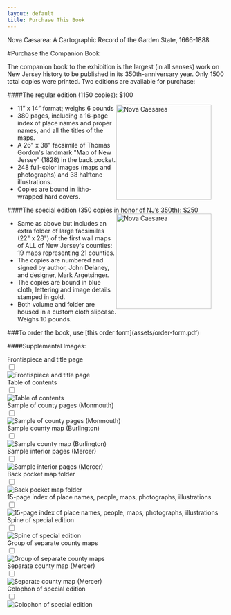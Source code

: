 ```yaml
---
layout: default
title: Purchase This Book
---
```


<p class="type">Nova Cæsarea: A Cartographic Record of the Garden State, 1666-1888</p>

#Purchase the Companion Book

The companion book to the exhibition is the largest (in all senses) work on New Jersey history to be published in its 350th-anniversary year. Only 1500 total copies were printed. Two editions are available for purchase:

####The regular edition (1150 copies): $100

<img src="assets/img/cover-regular.png" alt="Nova Caesarea" style="float:right;height:220px;margin-right:32px;">
<ul class="bullet">
    <li>11” x 14” format; weighs 6 pounds</li>
    <li>380 pages, including a 16-page index of place names and proper names, and all the titles of the maps.</li>
    <li>A 26" x 38" facsimile of Thomas Gordon's landmark "Map of New Jersey" (1828) in the back pocket.</li>
    <li>248 full-color images (maps and photographs) and 38 halftone illustrations.</li>
    <li>Copies are bound in litho-wrapped hard covers.</li>
</ul>
<p></p>
####The special edition (350 copies in honor of NJ’s 350th): $250

<img src="assets/img/cover-special-folder.png" alt="Nova Caesarea" style="float:right;height:220px;margin-right:32px;">
<ul class="bullet">
    <li>Same as above but includes an extra folder of large facsimiles (22" x 28") of the first wall maps of ALL of New Jersey's counties: 19 maps representing 21 counties.</li>
    <li>The copies are numbered and signed by author, John Delaney, and designer, Mark Argetsinger.</li>
    <li>The copies are bound in blue cloth, lettering and image details stamped in gold.</li>
    <li>Both volume and folder are housed in a custom cloth slipcase. Weighs 10 pounds.</li>
</ul>
<p></p>
###To order the book, use [this order form](assets/order-form.pdf)

####Supplemental Images:

<div class="cssmodal">
  <label for="cssmodal-1">
    <div class="btn js-btn">Frontispiece and title page</div>
  </label>
  <input class="cssmodal-state" id="cssmodal-1" type="checkbox" />
  <div class="cssmodal-window">
    <div class="cssmodal-inner">
      <label class="cssmodal-close" for="cssmodal-1"></label>
      <img src="assets/img/frontis-title-page.png" alt="Frontispiece and title page">
    </div>
  </div>
</div>

<div class="cssmodal">
  <label for="cssmodal-2">
    <div class="btn js-btn">Table of contents</div>
  </label>
  <input class="cssmodal-state" id="cssmodal-2" type="checkbox" />
  <div class="cssmodal-window">
    <div class="cssmodal-inner">
      <label class="cssmodal-close" for="cssmodal-2"></label>
      <img src="assets/img/contents.png" alt="Table of contents">
    </div>
  </div>
</div>

<div class="cssmodal">
  <label for="cssmodal-3">
    <div class="btn js-btn">Sample of county pages (Monmouth)</div>
  </label>
  <input class="cssmodal-state" id="cssmodal-3" type="checkbox" />
  <div class="cssmodal-window">
    <div class="cssmodal-inner">
      <label class="cssmodal-close" for="cssmodal-3"></label>
      <img src="assets/img/county-pages.png" alt="Sample of county pages (Monmouth)">
    </div>
  </div>
</div>

<div class="cssmodal">
  <label for="cssmodal-4">
    <div class="btn js-btn">Sample county map (Burlington)</div>
  </label>
  <input class="cssmodal-state" id="cssmodal-4" type="checkbox" />
  <div class="cssmodal-window">
    <div class="cssmodal-inner">
      <label class="cssmodal-close" for="cssmodal-4"></label>
      <img src="assets/img/county-map.png" alt="Sample county map (Burlington)">
    </div>
  </div>
</div>

<div class="cssmodal">
  <label for="cssmodal-5">
    <div class="btn js-btn">Sample interior pages (Mercer)</div>
  </label>
  <input class="cssmodal-state" id="cssmodal-5" type="checkbox" />
  <div class="cssmodal-window">
    <div class="cssmodal-inner">
      <label class="cssmodal-close" for="cssmodal-5"></label>
      <img src="assets/img/interior-pages.png" alt="Sample interior pages (Mercer)">
    </div>
  </div>
</div>

<div class="cssmodal">
  <label for="cssmodal-6">
    <div class="btn js-btn">Back pocket map folder</div>
  </label>
  <input class="cssmodal-state" id="cssmodal-6" type="checkbox" />
  <div class="cssmodal-window">
    <div class="cssmodal-inner">
      <label class="cssmodal-close" for="cssmodal-6"></label>
      <img src="assets/img/pocket-map.png" alt="Back pocket map folder">
    </div>
  </div>
</div>

<div class="cssmodal">
  <label for="cssmodal-7">
    <div class="btn js-btn">15-page index of place names, people, maps, photographs, illustrations</div>
  </label>
  <input class="cssmodal-state" id="cssmodal-7" type="checkbox" />
  <div class="cssmodal-window">
    <div class="cssmodal-inner">
      <label class="cssmodal-close" for="cssmodal-7"></label>
      <img src="assets/img/index.png" alt="15-page index of place names, people, maps, photographs, illustrations">
    </div>
  </div>
</div>

<div class="cssmodal">
  <label for="cssmodal-8">
    <div class="btn js-btn">Spine of special edition</div>
  </label>
  <input class="cssmodal-state" id="cssmodal-8" type="checkbox" />
  <div class="cssmodal-window">
    <div class="cssmodal-inner">
      <label class="cssmodal-close" for="cssmodal-8"></label>
      <img src="assets/img/spine-special.png" alt="Spine of special edition">
    </div>
  </div>
</div>

<div class="cssmodal">
  <label for="cssmodal-9">
    <div class="btn js-btn">Group of separate county maps</div>
  </label>
  <input class="cssmodal-state" id="cssmodal-9" type="checkbox" />
  <div class="cssmodal-window">
    <div class="cssmodal-inner">
      <label class="cssmodal-close" for="cssmodal-9"></label>
      <img src="assets/img/group-county-maps.png" alt="Group of separate county maps">
    </div>
  </div>
</div>

<div class="cssmodal">
  <label for="cssmodal-10">
    <div class="btn js-btn">Separate county map (Mercer)</div>
  </label>
  <input class="cssmodal-state" id="cssmodal-10" type="checkbox" />
  <div class="cssmodal-window">
    <div class="cssmodal-inner">
      <label class="cssmodal-close" for="cssmodal-10"></label>
      <img src="assets/img/loose-county-map.png" alt="Separate county map (Mercer)">
    </div>
  </div>
</div>

<div class="cssmodal">
  <label for="cssmodal-11">
    <div class="btn js-btn">Colophon of special edition</div>
  </label>
  <input class="cssmodal-state" id="cssmodal-11" type="checkbox" />
  <div class="cssmodal-window">
    <div class="cssmodal-inner">
      <label class="cssmodal-close" for="cssmodal-11"></label>
      <img src="assets/img/colophon.png" alt="Colophon of special edition">
    </div>
  </div>
</div>

<br>